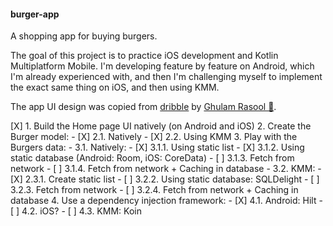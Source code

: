 #### burger-app

A shopping app for buying burgers.

The goal of this project is to practice iOS development and Kotlin Multiplatform Mobile.
I'm developing feature by feature on Android, which I'm already experienced with, and then
I'm challenging myself to implement the exact same thing on iOS, and then using KMM.

The app UI design was copied from [dribble](https://dribbble.com/shots/14952712-Food-Mobile-App-Design/attachments/6670047?mode=media) by [Ghulam Rasool 🚀](https://dribbble.com/ghulaam-rasool).

[X] 1. Build the Home page UI natively (on Android and iOS)
2. Create the Burger model: 
    - [X] 2.1. Natively
    - [X] 2.2. Using KMM
3. Play with the Burgers data:
    - 3.1. Natively:
        - [X] 3.1.1. Using static list
        - [X] 3.1.2. Using static database (Android: Room, iOS: CoreData)
        - [ ] 3.1.3. Fetch from network
        - [ ] 3.1.4. Fetch from network + Caching in database
    - 3.2. KMM:
        - [X] 2.3.1. Create static list
        - [ ] 3.2.2. Using static database: SQLDelight
        - [ ] 3.2.3. Fetch from network
        - [ ] 3.2.4. Fetch from network + Caching in database
4. Use a dependency injection framework:
    - [X] 4.1. Android: Hilt
    - [ ] 4.2. iOS?
    - [ ] 4.3. KMM: Koin